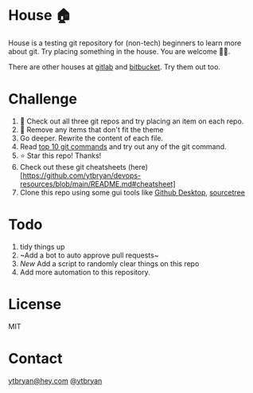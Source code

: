 # House 🏠

House is a testing git repository for (non-tech) beginners to learn more about git. Try placing something in the house. You are welcome 🙆‍♂️.

There are other houses at [gitlab](https://gitlab.com/ytbryan/house) and [bitbucket](https://bitbucket.org/ytbryan/house). Try them out too. 

# Challenge

1. 👀 Check out all three git repos and try placing an item on each repo.
2. 🧹 Remove any items that don't fit the theme 
3. Go deeper. Rewrite the content of each file. 
4. Read [top 10 git commands](https://dev.to/hibaeldursi/top-10-git-commands-i-use-daily-1dpa) and try out any of the git command. 
5. ⭐️ Star this repo! Thanks!
6. Check out these git cheatsheets (here)[https://github.com/ytbryan/devops-resources/blob/main/README.md#cheatsheet]
7. Clone this repo using some gui tools like [Github Desktop](https://desktop.github.com), [sourcetree](http://sourcetreeapp.com/)

# Todo

1. tidy things up
2. ~Add a bot to auto approve pull requests~
3. *New* Add a script to randomly clear things on this repo
5. Add more automation to this repository.

# License

MIT 

# Contact

ytbryan@hey.com
[@ytbryan](http://twitter.com/ytbryan)
